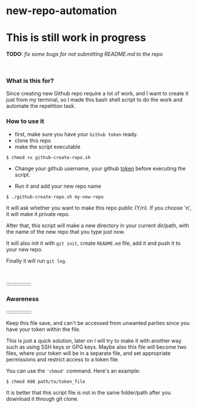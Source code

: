 new-repo-automation
=                  

# This is still work in progress
**TODO:** *fix some bugs for not submitting README.md to the repo*


<br />

### What is this for? ###
Since creating new Github repo require a lot of work, 
and I want to create it just from my terminal, 
so I made this bash shell script to do the work and automate the repetition task.



### How to use it ###
* first, make sure you have your `Github token` ready.
* clone this repo
* make the script executable
```
$ chmod +x github-create-repo.sh
```

* Change your github username, your github [token](https://docs.github.com/en/authentication/keeping-your-account-and-data-secure/managing-your-personal-access-tokens) before executing the script.

* Run it and add your new repo name
```
$ ./github-create-repo.sh my-new-repo
```

It will ask whether you want to make this repo public (Y/n). 
If you choose 'n', it will make it private repo.

After that, this script will make a new directory in your current dir/path, 
with the name of the new repo that you type just now.

It will also init it with `git init`, create `README.md` file, 
add it and push it to your new repo.

Finally it will run `git log`.



<br />

:::::::::::::::::
### Awareness ###
:::::::::::::::::

Keep this file save, and can't be accessed from unwanted parties since you have your token within the file.

This is just a quick solution, later on I will try to make it with another way such as using SSH keys or GPG keys. Maybe also this file will become two files, where your token will be in a separate file, and set appropriate permissions and restrict access to a token file.

You can use the `'chmod'` command. Here's an example:
```
$ chmod 600 path/to/token_file
```

It is better that this script file is not in the same folder/path after you download it through git clone.
